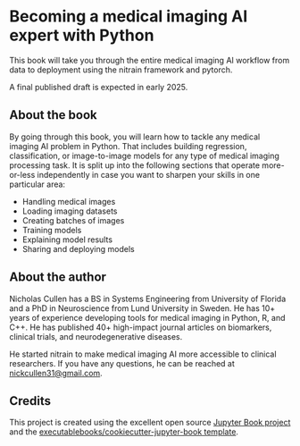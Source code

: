# Becoming a medical imaging AI expert with Python

This book will take you through the entire medical imaging AI workflow from data to deployment using the nitrain framework and pytorch.

A final published draft is expected in early 2025.

## About the book

By going through this book, you will learn how to tackle any medical imaging AI problem in Python. That includes building regression, classification, or image-to-image models for any type of medical imaging processing task. It is split up into the following sections that operate more-or-less independently in case you want to sharpen your skills in one particular area:

- Handling medical images
- Loading imaging datasets
- Creating batches of images
- Training models
- Explaining model results
- Sharing and deploying models

## About the author

Nicholas Cullen has a BS in Systems Engineering from University of Florida and a PhD in Neuroscience from Lund University in Sweden. He has 10+ years of experience developing tools for medical imaging in Python, R, and C++. He has published 40+ high-impact journal articles on biomarkers, clinical trials, and neurodegenerative diseases.

He started nitrain to make medical imaging AI more accessible to clinical researchers. If you have any questions, he can be reached at nickcullen31@gmail.com.

## Credits

This project is created using the excellent open source [Jupyter Book project](https://jupyterbook.org/) and the [executablebooks/cookiecutter-jupyter-book template](https://github.com/executablebooks/cookiecutter-jupyter-book).
